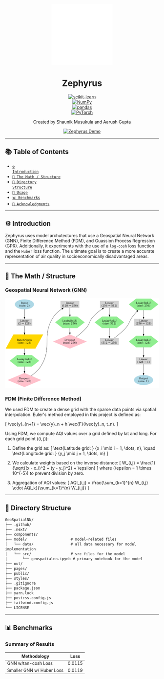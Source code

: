 <div align="center">
  <img src="model/assets/logo.svg" width="200" alt="Doodle Logo"/>
  <h1>Zephyrus</h1>
  
[![scikit-learn](https://img.shields.io/badge/scikit--learn-1.7-orange?logo=scikit-learn)](https://scikit-learn.org/stable/)  
[![NumPy](https://img.shields.io/badge/NumPy-2.1-blue?logo=numpy)](https://numpy.org/)  
[![pandas](https://img.shields.io/badge/pandas-2.2.3-green?logo=pandas)](https://pandas.pydata.org/)  
[![PyTorch](https://img.shields.io/badge/PyTorch-2.5.1-red?logo=pytorch)](https://pytorch.org/)
</div>

<div align="center">Created by Shaunik Musukula and Aarush Gupta</div>

<div align="center">

[![Zephyrus Demo](https://img.youtube.com/vi/rujY4nIlzQ0/0.jpg)](https://www.youtube.com/watch?v=rujY4nIlzQ0)

</div>

---

## 📚 Table of Contents
- [<code>⚙️ Introduction</code>](#%EF%B8%8F-introduction)
- [<code>📐 The Math / Structure</code>](#%EF%B8%8F-t)
- [<code>📂 Directory Structure</code>](#-directory-structure)
- [<code>🚀 Usage</code>](#-usage)
- [<code>📊 Benchmarks</code>](#-benchmarks)
- [<code>🙏 Acknowledgments</code>](#-acknowledgments)

---

## ⚙️ Introduction

Zephyrus uses model archutectures that use a Geospatial Neural Network (GNN), Finite Difference Method (FDM), and Guassion Process Regression (GPR). Additionally, it experiments with the use of a `log-cosh` loss function and the `Huber` loss function. The ultimate goal is to create a more accurate representation of air quality in socioeconomically disadvantaged areas.

---

## 📐 The Math / Structure

### Geospatial Neural Network (GNN)

![MobileNet2.0 Confusion Matrix](model/assets/architecture.png)

### FDM (Finite Difference Method)

We used FDM to create a dense grid with the sparse data points via spatial interpolation. Euler's method employed in this project is defined as:

\[
\vec{y}_{n+1} = \vec{y}_n + h \vec{F}(\vec{y}_n, t_n).
\]

Using FDM, we compute AQI values over a grid defined by lat and long. For each grid point \((i, j)\):

1. Define the grid as:
\[
\text{Latitude grid: } \{x_i \mid i = 1, \dots, n\}, \quad \text{Longitude grid: } \{y_j \mid j = 1, \dots, m\}
\]

2. We calculate weights based on the inverse distance:
\[
W_{i,j} = \frac{1}{\sqrt{(x - x_i)^2 + (y - y_j)^2} + \epsilon}
\]
where \(\epsilon = 1 \times 10^{-5}\) to prevent division by zero.

3. Aggregation of AQI values:
\[
AQI_{i,j} = \frac{\sum_{k=1}^{n} W_{i,j} \cdot AQI_k}{\sum_{k=1}^{n} W_{i,j}}
\]

---

## 📂 Directory Structure

```
GeoSpatialNN/
├── .github/
├── .next/
├── components/
├── model/                    # model-related files
│   └── data/                 # all data necessary for model implementation
│   └── src/                  # src files for the model
│       └── geospatialnn.ipynb # primary notebook for the model
├── out/
├── pages/
├── public/
├── styles/
├── .gitignore
├── package.json
├── yarn.lock
├── postcss.config.js
├── tailwind.config.js
└── LICENSE
```

---

## 📊 Benchmarks

### Summary of Results
| Methodology                | Loss       |
|----------------------------|------------|
| GNN w/tan-cosh Loss        | 0.0115    |
| Smaller GNN w/ Huber Loss  | 0.0119    |

